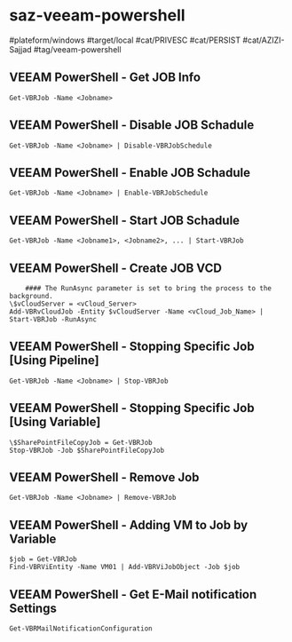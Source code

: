 # saz-veeam-powershell

#plateform/windows
#target/local
#cat/PRIVESC
#cat/PERSIST
#cat/AZIZI-Sajjad
#tag/veeam-powershell


## VEEAM PowerShell - Get JOB Info
```
Get-VBRJob -Name <Jobname>
```


## VEEAM PowerShell - Disable JOB Schadule
```
Get-VBRJob -Name <Jobname> | Disable-VBRJobSchedule
```


## VEEAM PowerShell - Enable JOB Schadule
```
Get-VBRJob -Name <Jobname> | Enable-VBRJobSchedule
```


## VEEAM PowerShell - Start JOB Schadule
```
Get-VBRJob -Name <Jobname1>, <Jobname2>, ... | Start-VBRJob
```


## VEEAM PowerShell - Create JOB VCD
```
    #### The RunAsync parameter is set to bring the process to the background.
\$vCloudServer = <vCloud_Server>
Add-VBRvCloudJob -Entity $vCloudServer -Name <vCloud_Job_Name> | Start-VBRJob -RunAsync
```


## VEEAM PowerShell - Stopping Specific Job [Using Pipeline]
```
Get-VBRJob -Name <Jobname> | Stop-VBRJob
```

## VEEAM PowerShell - Stopping Specific Job [Using Variable]
```
\$SharePointFileCopyJob = Get-VBRJob
Stop-VBRJob -Job $SharePointFileCopyJob
```


## VEEAM PowerShell - Remove Job
```
Get-VBRJob -Name <Jobname> | Remove-VBRJob
```


## VEEAM PowerShell - Adding VM to Job by Variable
```
$job = Get-VBRJob
Find-VBRViEntity -Name VM01 | Add-VBRViJobObject -Job $job
```


## VEEAM PowerShell - Get E-Mail notification Settings
```
Get-VBRMailNotificationConfiguration
```


